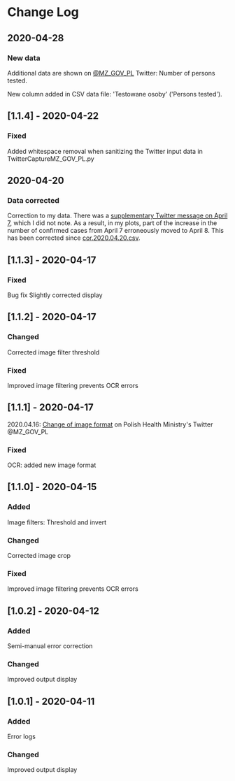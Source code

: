 

# Change Log

## 2020-04-28
### New data 
Additional data are shown on [@MZ_GOV_PL](https://twitter.com/MZ_GOV_PL) Twitter: Number of persons tested.

New column added in CSV data file: 'Testowane osoby' ('Persons tested').

## [1.1.4] - 2020-04-22
### Fixed
Added whitespace removal when sanitizing the Twitter input data in TwitterCaptureMZ_GOV_PL.py

## 2020-04-20
### Data corrected
Correction to my data. There was a [supplementary Twitter message on April 7](https://twitter.com/MZ_GOV_PL/status/1247569463823732739), which I did not note. As a result, in my plots, part of the increase in the number of confirmed cases from April 7 erroneously moved to April 8. This has been corrected since [cor.2020.04.20.csv](https://github.com/anuszka/COVID-19-MZ_GOV_PL/blob/master/data/cor.2020.04.20.csv).

## [1.1.3] - 2020-04-17
### Fixed
   Bug fix
   Slightly corrected display
   
## [1.1.2] - 2020-04-17
### Changed
   Corrected image filter threshold
### Fixed
   Improved image filtering prevents OCR errors 

## [1.1.1] - 2020-04-17
   2020.04.16: [Change of image format](https://twitter.com/MZ_GOV_PL/status/1250748610276470784) on Polish Health Ministry's Twitter @MZ_GOV_PL
### Fixed
   OCR: added new image format
   
## [1.1.0] - 2020-04-15
 
### Added
   Image filters: Threshold and invert
### Changed
   Corrected image crop
### Fixed
   Improved image filtering prevents OCR errors 
 
## [1.0.2] - 2020-04-12
 
### Added
   Semi-manual error correction
### Changed
   Improved output display
<!--### Fixed-->
 
## [1.0.1] - 2020-04-11
 
### Added
   Error logs
### Changed
   Improved output display
<!--### Fixed-->

